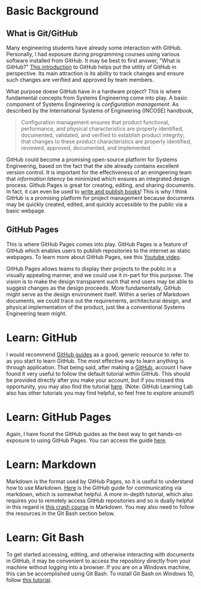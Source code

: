 # Basic Background

## What is Git/GitHub
Many engineering students have already some interaction with GitHub. Personally, I had exposure during programming courses using various software installed from GitHub. It may be best to first answer, "What is GitHub?" 
[This introduction](https://www.youtube.com/watch?v=w3jLJU7DT5E) to GitHub helps put the utility of GitHub in perspective. Its main attraction is its ability to track changes and ensure such changes are verified and approved by team members.

What purpose doese GitHub have in a hardware project? This is where fundamental concepts from Systems Engineering come into play. A basic component of Systems Engineering is *configuration management*. As described by the International Systems of Engineering (INCOSE) handbook,
> Configuration management ensures that product functional, performance, and physical characteristics are properly identified, documented, validated, and verified to establish product integrity; that changes to these product characteristics are properly identified, reviewed, approved, documented, and implemented

GitHub could become a promising open-source platform for Systems Engineering, based on the fact that the site already contains excellent version control. It is important for the effectiveness of an eningeering team that *information latency* be minimized which ensures an integrated design process. Github Pages is great for creating, editing, and sharing documents. In fact, it can even be used to [write and publish books](http://braythwayt.com/2015/01/29/how-i-write-books-with-github-and-leanpub.html)! This is why I think GitHub is a promising platform for project management because documents may be quickly created, edited, and quickly accessible to the public via a basic webpage.

## GitHub Pages
This is where GitHub Pages comes into play. GitHub Pages is a feature of GitHub which enables users to publish repositories to the internet as static webpages. To learn more about GitHub Pages, see this [Youtube video](https://www.youtube.com/watch?v=2MsN8gpT6jY). 

GitHub Pages allows teams to display their projects to the public in a visually appealing manner, and we could use it in-part for this purpose. The vision is to make the design transparent such that end users may be able to suggest changes as the design proceeds. More fundamentally, GitHub might serve as the design environment itself. Within a series of Markdown documents, we could trace out the requirements, architectural design, and physical implementation of the product, just like a conventional Systems Engineering team might.

# Learn: GitHub

I would recommend [GitHub guides](https://guides.github.com/) as a good, generic resource to refer to as you start to learn GitHub. The most effective way to learn anything is through application. That being said, after making a  [GitHub](https://github.com/), account I have found it very useful to follow the default tutorial within GitHub. This should be provided directly after you make your account, but if you missed this opportunity, you may also find the tutorial [here](https://lab.github.com/githubtraining/introduction-to-github). (Note: GitHub Learning Lab also has other tutorials you may find helpful, so feel free to explore around!)

# Learn: GitHub Pages

Again, I have found the GitHub guides as the best way to get hands-on exposure to using GitHub Pages. You can access the guide [here](https://lab.github.com/githubtraining/github-pages).

# Learn: Markdown

Markdown is the format used by GitHub Pages, so it is useful to understand how to use Markdown. [Here]() is the GitHub guide for communicating via markdown, which is somewhat helpful. A more in-depth tutorial, which also requires you to remotely access GitHub repositories and so is dually helpful in this regard is [this crash course](https://www.youtube.com/watch?v=HUBNt18RFbo) in Markdown. You may also need to follow the resources in the Git Bash section below. 

# Learn: Git Bash

To get started accessing, editing, and otherwise interacting with documents in GitHub, it may be convenient to access the repository directly from your machine without logging into a browser. If you are on a Windows machine, this can be accomplished using Git Bash. To install Git Bash on Windows 10, follow 
[this tutorial](https://www.youtube.com/watch?v=qdwWe9COT9k). 
